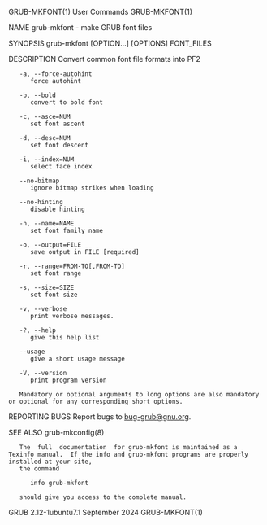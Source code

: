 GRUB-MKFONT(1)								 User Commands								GRUB-MKFONT(1)

NAME
       grub-mkfont - make GRUB font files

SYNOPSIS
       grub-mkfont [OPTION...] [OPTIONS] FONT_FILES

DESCRIPTION
       Convert common font file formats into PF2

       -a, --force-autohint
	      force autohint

       -b, --bold
	      convert to bold font

       -c, --asce=NUM
	      set font ascent

       -d, --desc=NUM
	      set font descent

       -i, --index=NUM
	      select face index

       --no-bitmap
	      ignore bitmap strikes when loading

       --no-hinting
	      disable hinting

       -n, --name=NAME
	      set font family name

       -o, --output=FILE
	      save output in FILE [required]

       -r, --range=FROM-TO[,FROM-TO]
	      set font range

       -s, --size=SIZE
	      set font size

       -v, --verbose
	      print verbose messages.

       -?, --help
	      give this help list

       --usage
	      give a short usage message

       -V, --version
	      print program version

       Mandatory or optional arguments to long options are also mandatory or optional for any corresponding short options.

REPORTING BUGS
       Report bugs to <bug-grub@gnu.org>.

SEE ALSO
       grub-mkconfig(8)

       The  full  documentation	 for grub-mkfont is maintained as a Texinfo manual.  If the info and grub-mkfont programs are properly installed at your site,
       the command

	      info grub-mkfont

       should give you access to the complete manual.

GRUB 2.12-1ubuntu7.1							September 2024								GRUB-MKFONT(1)
